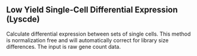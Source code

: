## Low Yield Single-Cell Differential Expression (Lyscde)

Calculate differential expression between sets of single cells. This method is normalization free and will automatically correct for library size differences. The input is raw gene count data.